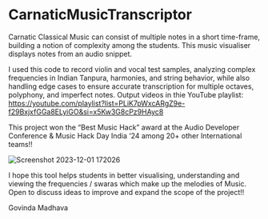 # CarnaticMusicTranscriptor
Carnatic Classical Music can consist of multiple notes in a short time-frame, building a notion of complexity among the students. This music visualiser displays notes from an audio snippet.

I used this code to record violin and vocal test samples, analyzing complex frequencies in Indian Tanpura, harmonies, and string behavior, while also handling edge cases to ensure accurate transcription for multiple octaves, polyphony, and imperfect notes.
Output videos in thie YouTube playlist: https://youtube.com/playlist?list=PLiK7pWxcARgZ9e-f29BxjxfGGa8ELyiGO&si=x5Kw3G8cPz9HAyc8  

This project won the “Best Music Hack” award at the Audio Developer Conference & Music Hack Day India ‘24 among 20+ other International teams!!

![Screenshot 2023-12-01 172026](https://github.com/GovindaMadhava/CarnaticMusicTranscriptor/assets/89211107/ca986241-e324-4c51-b9f9-ba51b58c9b99)

I hope this tool helps students in better visualising, understanding and viewing the frequencies / swaras which make up the melodies of Music.
Open to discuss ideas to improve and expand the scope of the project!!

Govinda Madhava

